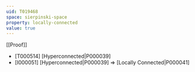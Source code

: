 ```yaml
---
uid: T019468
space: sierpinski-space
property: locally-connected
value: true
---
```

[[Proof]]

* [T000514] [Hyperconnected|P000039]
* [I000051] [Hyperconnected|P000039] => [Locally Connected|P000041]

